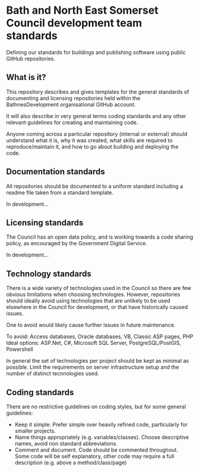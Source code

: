# Bath and North East Somerset Council development team standards
Defining our standards for buildings and publishing software using public GitHub repositories.

## What is it?

This repository describes and gives templates for the general standards of documenting and licensing repositories held within the BathnesDevelopment organisational GitHub account.

It will also describe in very general terms coding standards and any other relevant guidelines for creating and maintaining code.

Anyone coming across a particular repository (internal or external) should understand what it is, why it was created, what skills are required to reproduce/maintain it, and how to go about building and deploying the code.

## Documentation standards

All repositories should be documented to a uniform standard including a readme file taken from a standard template.

In development...

## Licensing standards

The Council has an open data policy, and is working towards a code sharing policy, as encouraged by the Government Digital Service.

In development...

## Technology standards

There is a wide variety of technologies used in the Council so there are few obvious limitations when choosing technologies.  However, repositories should ideally avoid using technologies that are unlikely to be used elsewhere in the Council for development, or that have historically caused issues.

One to avoid would likely cause further issues in future maintenance.  

To avoid: Access databases, Oracle databases, VB, Classic ASP pages, PHP
Ideal options: ASP.Net, C#, Microsoft SQL Server, PostgreSQL/PostGIS, Powershell

In general the set of technologies per project should be kept as minimal as possible.  Limit the requirements on server infrastructure setup and the number of distinct tecnnologies used.

## Coding standards

There are no restrictive guidelines on coding styles, but for some general guidelines:

- Keep it simple. Prefer simple over heavily refined code, particularly for smaller projects.
- Name things appropriately (e.g. variables/classes).  Choose descriptive names, avoid non standard abbreviations.
- Comment and document.  Code should be commented throughout.  Some code will be self explanatory, other code may require a full description (e.g. above a method/class/page)